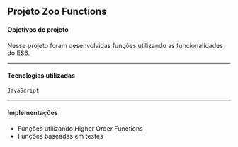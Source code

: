 ## Projeto Zoo Functions

#### Objetivos do projeto

Nesse projeto foram desenvolvidas funções utilizando as funcionalidades do ES6.

---

#### Tecnologias utilizadas

`JavaScript`

---

#### Implementações

- Funções utilizando Higher Order Functions
- Funções baseadas em testes
